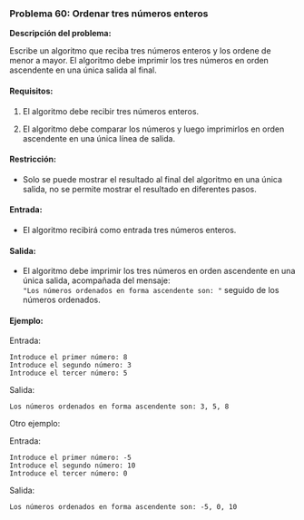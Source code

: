 ### **Problema 60: Ordenar tres números enteros**

**Descripción del problema:**

Escribe un algoritmo que reciba tres números enteros y los ordene de menor a mayor. El algoritmo debe imprimir los tres números en orden ascendente en una única salida al final.

#### Requisitos:

1. El algoritmo debe recibir tres números enteros.
   
2. El algoritmo debe comparar los números y luego imprimirlos en orden ascendente en una única línea de salida.

#### Restricción:

- Solo se puede mostrar el resultado al final del algoritmo en una única salida, no se permite mostrar el resultado en diferentes pasos.

#### Entrada:

- El algoritmo recibirá como entrada tres números enteros.

#### Salida:

- El algoritmo debe imprimir los tres números en orden ascendente en una única salida, acompañada del mensaje:  
  `"Los números ordenados en forma ascendente son: "` seguido de los números ordenados.

#### Ejemplo:

Entrada:
```
Introduce el primer número: 8
Introduce el segundo número: 3
Introduce el tercer número: 5
```

Salida:
```
Los números ordenados en forma ascendente son: 3, 5, 8
```

Otro ejemplo:

Entrada:
```
Introduce el primer número: -5
Introduce el segundo número: 10
Introduce el tercer número: 0
```

Salida:
```
Los números ordenados en forma ascendente son: -5, 0, 10
```
